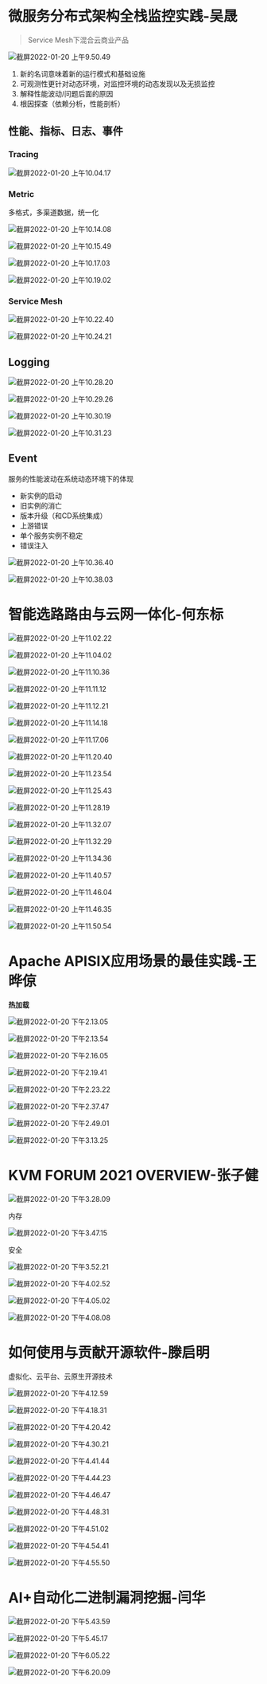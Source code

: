 # 微服务分布式架构全栈监控实践-吴晟

> Service Mesh下混合云商业产品

![截屏2022-01-20 上午9.50.49](https://cdn.jsdelivr.net/gh/SCUTCS-WWB/pic-bed@master//2022/202201201945069.png)

1. 新的名词意味着新的运行模式和基础设施
2. 可观测性更针对动态环境，对监控环境的动态发现以及无损监控
3. 解释性能波动/问题后面的原因
4. 根因探查（依赖分析，性能剖析）

## 性能、指标、日志、事件

### Tracing

![截屏2022-01-20 上午10.04.17](https://cdn.jsdelivr.net/gh/SCUTCS-WWB/pic-bed@master//2022/202201201945578.png)

### Metric

多格式，多渠道数据，统一化

![截屏2022-01-20 上午10.14.08](https://cdn.jsdelivr.net/gh/SCUTCS-WWB/pic-bed@master//2022/202201201945594.png)

![截屏2022-01-20 上午10.15.49](https://cdn.jsdelivr.net/gh/SCUTCS-WWB/pic-bed@master//2022/202201201946017.png)

![截屏2022-01-20 上午10.17.03](https://cdn.jsdelivr.net/gh/SCUTCS-WWB/pic-bed@master//2022/202201201945620.png)

![截屏2022-01-20 上午10.19.02](https://cdn.jsdelivr.net/gh/SCUTCS-WWB/pic-bed@master//2022/202201202017759.png)

### Service Mesh

![截屏2022-01-20 上午10.22.40](https://cdn.jsdelivr.net/gh/SCUTCS-WWB/pic-bed@master//2022/202201202017189.png)

![截屏2022-01-20 上午10.24.21](https://cdn.jsdelivr.net/gh/SCUTCS-WWB/pic-bed@master//2022/202201202018507.png)

## Logging

![截屏2022-01-20 上午10.28.20](https://cdn.jsdelivr.net/gh/SCUTCS-WWB/pic-bed@master//2022/202201202018403.png)

![截屏2022-01-20 上午10.29.26](https://cdn.jsdelivr.net/gh/SCUTCS-WWB/pic-bed@master//2022/202201202020444.png)

![截屏2022-01-20 上午10.30.19](https://cdn.jsdelivr.net/gh/SCUTCS-WWB/pic-bed@master//2022/202201202022069.png)

![截屏2022-01-20 上午10.31.23](https://cdn.jsdelivr.net/gh/SCUTCS-WWB/pic-bed@master//2022/202201202025956.png)

## Event

服务的性能波动在系统动态环境下的体现

- 新实例的启动
- 旧实例的消亡
- 版本升级（和CD系统集成）
- 上游错误
- 单个服务实例不稳定
- 错误注入

![截屏2022-01-20 上午10.36.40](https://cdn.jsdelivr.net/gh/SCUTCS-WWB/pic-bed@master//2022/202201202026009.png)

![截屏2022-01-20 上午10.38.03](https://cdn.jsdelivr.net/gh/SCUTCS-WWB/pic-bed@master//2022/202201202026535.png)

# 智能选路路由与云网一体化-何东标

![截屏2022-01-20 上午11.02.22](https://cdn.jsdelivr.net/gh/SCUTCS-WWB/pic-bed@master//2022/202201202016514.png)

![截屏2022-01-20 上午11.04.02](https://cdn.jsdelivr.net/gh/SCUTCS-WWB/pic-bed@master//2022/202201202027556.png)

![截屏2022-01-20 上午11.10.36](https://cdn.jsdelivr.net/gh/SCUTCS-WWB/pic-bed@master//2022/202201202016798.png)

![截屏2022-01-20 上午11.11.12](https://cdn.jsdelivr.net/gh/SCUTCS-WWB/pic-bed@master//2022/202201202016003.png)

![截屏2022-01-20 上午11.12.21](https://cdn.jsdelivr.net/gh/SCUTCS-WWB/pic-bed@master//2022/202201202016683.png)

![截屏2022-01-20 上午11.14.18](https://cdn.jsdelivr.net/gh/SCUTCS-WWB/pic-bed@master//2022/202201202016222.png)

![截屏2022-01-20 上午11.17.06](https://cdn.jsdelivr.net/gh/SCUTCS-WWB/pic-bed@master//2022/202201202015809.png)

![截屏2022-01-20 上午11.20.40](https://cdn.jsdelivr.net/gh/SCUTCS-WWB/pic-bed@master//2022/202201202015767.png)

![截屏2022-01-20 上午11.23.54](https://cdn.jsdelivr.net/gh/SCUTCS-WWB/pic-bed@master//2022/202201202015028.png)

![截屏2022-01-20 上午11.25.43](https://cdn.jsdelivr.net/gh/SCUTCS-WWB/pic-bed@master//2022/202201202015847.png)

![截屏2022-01-20 上午11.28.19](https://cdn.jsdelivr.net/gh/SCUTCS-WWB/pic-bed@master//2022/202201202015466.png)

![截屏2022-01-20 上午11.32.07](https://cdn.jsdelivr.net/gh/SCUTCS-WWB/pic-bed@master//2022/202201202015738.png)

![截屏2022-01-20 上午11.32.29](https://cdn.jsdelivr.net/gh/SCUTCS-WWB/pic-bed@master//2022/202201202015570.png)

 ![截屏2022-01-20 上午11.34.36](https://cdn.jsdelivr.net/gh/SCUTCS-WWB/pic-bed@master//2022/202201202028678.png)

![截屏2022-01-20 上午11.40.57](https://cdn.jsdelivr.net/gh/SCUTCS-WWB/pic-bed@master//2022/202201202028176.png)

![截屏2022-01-20 上午11.46.04](https://cdn.jsdelivr.net/gh/SCUTCS-WWB/pic-bed@master//2022/202201202030232.png)

![截屏2022-01-20 上午11.46.35](https://cdn.jsdelivr.net/gh/SCUTCS-WWB/pic-bed@master//2022/202201202030331.png)

![截屏2022-01-20 上午11.50.54](https://cdn.jsdelivr.net/gh/SCUTCS-WWB/pic-bed@master//2022/202201202030441.png)

# Apache APISIX应用场景的最佳实践-王晔倞

**热加载**

![截屏2022-01-20 下午2.13.05](https://cdn.jsdelivr.net/gh/SCUTCS-WWB/pic-bed@master//2022/202201202015268.png)

![截屏2022-01-20 下午2.13.54](https://cdn.jsdelivr.net/gh/SCUTCS-WWB/pic-bed@master//2022/202201202014927.png)

![截屏2022-01-20 下午2.16.05](https://cdn.jsdelivr.net/gh/SCUTCS-WWB/pic-bed@master//2022/202201202014142.png)

![截屏2022-01-20 下午2.19.41](https://cdn.jsdelivr.net/gh/SCUTCS-WWB/pic-bed@master//2022/202201202014290.png)

![截屏2022-01-20 下午2.23.22](https://cdn.jsdelivr.net/gh/SCUTCS-WWB/pic-bed@master//2022/202201202014595.png)

![截屏2022-01-20 下午2.37.47](https://cdn.jsdelivr.net/gh/SCUTCS-WWB/pic-bed@master//2022/202201202014956.png)

![截屏2022-01-20 下午2.49.01](https://cdn.jsdelivr.net/gh/SCUTCS-WWB/pic-bed@master//2022/202201202032745.png)

![截屏2022-01-20 下午3.13.25](https://cdn.jsdelivr.net/gh/SCUTCS-WWB/pic-bed@master//2022/202201202032385.png)

# KVM FORUM 2021 OVERVIEW-张子健

![截屏2022-01-20 下午3.28.09](https://cdn.jsdelivr.net/gh/SCUTCS-WWB/pic-bed@master//2022/202201202012448.png)

内存

![截屏2022-01-20 下午3.47.15](https://cdn.jsdelivr.net/gh/SCUTCS-WWB/pic-bed@master//2022/202201202012897.png)

安全

![截屏2022-01-20 下午3.52.21](https://cdn.jsdelivr.net/gh/SCUTCS-WWB/pic-bed@master//2022/202201202012356.png)

![截屏2022-01-20 下午4.02.52](https://cdn.jsdelivr.net/gh/SCUTCS-WWB/pic-bed@master//2022/202201202012136.png)

![截屏2022-01-20 下午4.05.02](https://cdn.jsdelivr.net/gh/SCUTCS-WWB/pic-bed@master//2022/202201202012842.png)

![截屏2022-01-20 下午4.08.08](https://cdn.jsdelivr.net/gh/SCUTCS-WWB/pic-bed@master//2022/202201202012641.png)

# 如何使用与贡献开源软件-滕启明

虚拟化、云平台、云原生开源技术

![截屏2022-01-20 下午4.12.59](https://cdn.jsdelivr.net/gh/SCUTCS-WWB/pic-bed@master//2022/202201202012775.png)

![截屏2022-01-20 下午4.18.31](https://cdn.jsdelivr.net/gh/SCUTCS-WWB/pic-bed@master//2022/202201202011873.png)

![截屏2022-01-20 下午4.20.42](https://cdn.jsdelivr.net/gh/SCUTCS-WWB/pic-bed@master//2022/202201201948754.png)

![截屏2022-01-20 下午4.30.21](https://cdn.jsdelivr.net/gh/SCUTCS-WWB/pic-bed@master//2022/202201201948264.png)

![截屏2022-01-20 下午4.41.44](https://cdn.jsdelivr.net/gh/SCUTCS-WWB/pic-bed@master//2022/202201201948167.png)

![截屏2022-01-20 下午4.44.23](https://cdn.jsdelivr.net/gh/SCUTCS-WWB/pic-bed@master//2022/202201202033067.png)

![截屏2022-01-20 下午4.46.47](https://cdn.jsdelivr.net/gh/SCUTCS-WWB/pic-bed@master//2022/202201201948953.png)

![截屏2022-01-20 下午4.48.31](https://cdn.jsdelivr.net/gh/SCUTCS-WWB/pic-bed@master//2022/202201202033029.png)

![截屏2022-01-20 下午4.51.02](https://cdn.jsdelivr.net/gh/SCUTCS-WWB/pic-bed@master//2022/202201201946575.png)

![截屏2022-01-20 下午4.54.41](https://cdn.jsdelivr.net/gh/SCUTCS-WWB/pic-bed@master//2022/202201202034015.png)

![截屏2022-01-20 下午4.55.50](https://cdn.jsdelivr.net/gh/SCUTCS-WWB/pic-bed@master//2022/202201202034412.png)

# AI+自动化二进制漏洞挖掘-闫华

![截屏2022-01-20 下午5.43.59](https://cdn.jsdelivr.net/gh/SCUTCS-WWB/pic-bed@master//2022/202201201946684.png)

![截屏2022-01-20 下午5.45.17](https://cdn.jsdelivr.net/gh/SCUTCS-WWB/pic-bed@master//2022/202201201946708.png)

![截屏2022-01-20 下午6.05.22](https://cdn.jsdelivr.net/gh/SCUTCS-WWB/pic-bed@master//2022/202201201946937.png)

![截屏2022-01-20 下午6.20.09](https://cdn.jsdelivr.net/gh/SCUTCS-WWB/pic-bed@master//2022/202201201946992.png)